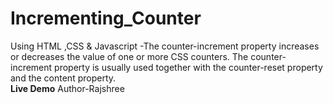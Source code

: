 # Incrementing_Counter
Using HTML ,CSS &amp; Javascript -The counter-increment property increases or decreases the value of one or more CSS counters. The counter-increment property is usually used together with the counter-reset property and the content property.
<br>
<a herf=""><strong>Live Demo</strong></a>
Author-Rajshree
